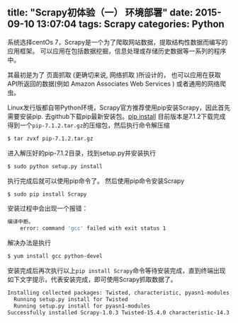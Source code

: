 title: "Scrapy初体验（一） 环境部署"
date: 2015-09-10 13:07:04
tags: Scrapy 
categories: Python
---
系统选择centOs 7，Scrapy是一个为了爬取网站数据，提取结构性数据而编写的应用框架。 可以应用在包括数据挖掘，信息处理或存储历史数据等一系列的程序中。

其最初是为了 页面抓取 (更确切来说, 网络抓取 )所设计的， 也可以应用在获取API所返回的数据(例如 Amazon Associates Web Services ) 或者通用的网络爬虫。
<!--more-->
Linux发行版都自带Python环境，Scrapy官方推荐使用pip安装Scrapy，因此首先需要安装pip.
去github下载pip最新安装包。[pip install](https://github.com/pypa/pip)
目前版本是7.1.2下载完成得到一个`pip-7.1.2.tar.gz`的压缩包，然后执行命令解压缩
```bash
$ tar zvxf pip-7.1.2.tar.gz
```
进入解压好的pip-7.1.2目录，找到setup.py并安装执行
```bash
$ sudo python setup.py install
```
执行完成后就可以使用pip命令了。
然后使用pip命令安装Scrapy
```bash
$ sudo pip install Scrapy
```
安装过程中会出现一个报错：
```bash
编译中断。
    error: command 'gcc' failed with exit status 1
```
解决办法是执行
```bash
$ yum install gcc python-devel
```
安装完成后再次执行以上`pip install Scrapy`命令等待安装完成，直到终端出现如下文字提示，代表安装完成，即可使用Scrapy抓取数据了。
```bash
Installing collected packages: Twisted, characteristic, pyasn1-modules, service-identity, Scrapy
  Running setup.py install for Twisted
  Running setup.py install for pyasn1-modules
Successfully installed Scrapy-1.0.3 Twisted-15.4.0 characteristic-14.3.0 pyasn1-modules-0.0.7 service-identity-14.0.0

```

